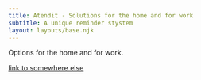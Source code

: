 ```yaml
---
title: Atendit - Solutions for the home and for work
subtitle: A unique reminder stystem
layout: layouts/base.njk
---
```


Options for the home and for work.

[link to somewhere else](http://www.google.com)